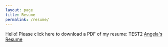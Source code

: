 ```yaml
---
layout: page
title: Resume
permalink: /resume/
---
```


<div class="add-pad">
	<p>Hello! Please click here to download a PDF of my resume: TEST2
<a class='res-link' href="/angela-riggs-res.pdf" target="_blank">Angela's Resume</a></p>
</div>